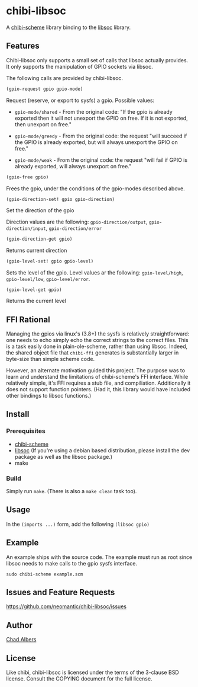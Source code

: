 # chibi-libsoc

A [chibi-scheme](http://synthcode.com/scheme/chibi/) library binding to
the [libsoc](https://github.com/jackmitch/libsoc) library.

## Features

Chibi-libsoc only supports a small set of calls that libsoc actually
provides. It only supports the manipulation of GPIO sockets via libsoc.

The following calls are provided by chibi-libsoc.

``` scheme
(gpio-request gpio gpio-mode)
```

Request (reserve, or export to sysfs) a gpio.  Possible values:

* `gpio-mode/shared` - From the original code: "If the gpio is already
  exported then it will not unexport the GPIO on free. If it is not
  exported, then unexport on free."

* `gpio-mode/greedy` - From the original code: the request "will
  succeed if the GPIO is already exported, but will always unexport
  the GPIO on free."

* `gpio-mode/weak` - From the original code: the request "will fail if
  GPIO is already exported, will always unexport on free."

``` scheme
(gpio-free gpio)
```
Frees the gpio, under the conditions of the gpio-modes described above.

``` scheme
(gpio-direction-set! gpio gpio-direction)
```
Set the direction of the gpio

Direction values are the following: `gpio-direction/output`,
`gpio-direction/input`, `gpio-direction/error`

``` scheme
(gpio-direction-get gpio)
```
Returns current direction

``` scheme
(gpio-level-set! gpio gpio-level)
```
Sets the level of the gpio. Level values ar the following:
`gpio-level/high`, `gpio-level/low`, `gpio-level/error`.

``` schemes
(gpio-level-get gpio)
```
Returns the current level

## FFI Rational

Managing the gpios via linux's (3.8+) the sysfs is relatively
straightforward: one needs to echo simply echo the correct strings to
the correct files.  This is a task easily done in plain-ole-scheme,
rather than using libsoc. Indeed, the shared object file that
`chibi-ffi` generates is substantially larger in byte-size than
simple scheme code.

However, an alternate motivation guided this project. The purpose was
to learn and understand the limitations of chibi-scheme's FFI
interface. While relatively simple, it's FFI requires a stub file, and
compiliation. Additionally it does not support function pointers. (Had
it, this library would have included other bindings to libsoc
functions.)

## Install

### Prerequisites
* [chibi-scheme](http://synthcode.com/scheme/chibi/)
* [libsoc](https://github.com/jackmitch/libsoc) (If you're using a
  debian based distribution, please install the dev package as well as
  the libsoc package.)
* make

### Build

Simply run `make`. (There is also a `make clean` task too).

## Usage
In the `(imports ...)` form, add the following `(libsoc gpio)`

## Example
An example ships with the source code. The example must run
as root since libsoc needs to make calls to the gpio sysfs interface.

`sudo chibi-scheme example.scm`

## Issues and Feature Requests

https://github.com/neomantic/chibi-libsoc/issues

## Author

[Chad Albers](mailto:calbers@neomantic.com)

## License

Like chibi, chibi-libsoc is licensed under the terms of the 3-clause
BSD license.  Consult the COPYING document for the full license.
